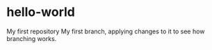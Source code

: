 # hello-world
My first repository
My first branch, applying changes to it to see how branching works.
